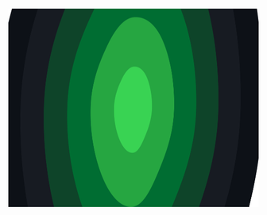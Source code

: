<div align="center">
  <br/>
    <img height="400" src="src/blob.svg" width="1200" />
  <br/>
</div>
